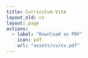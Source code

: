 ```yaml
---
title: Curriculum Vitæ
layout_old: cv
layout: page
actions:
  - label: "Download as PDF"
    icon: pdf
    url: "assets/cv/cv.pdf"
---
```



